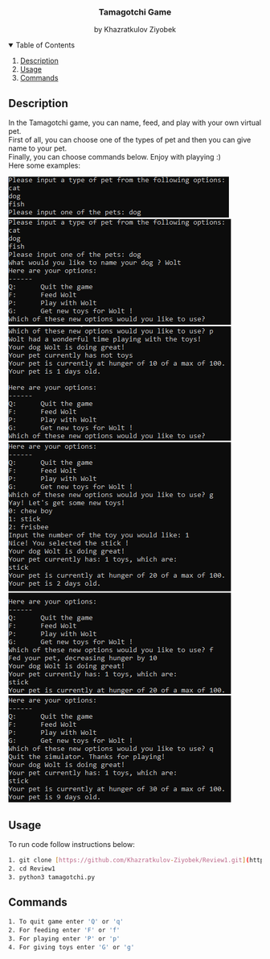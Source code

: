 <h3 align="center">Tamagotchi Game</h3>

<p align="center">
    by Khazratkulov Ziyobek
    <br />
</p>

<!-- TABLE OF CONTENTS -->
<details open="open">
  <summary>Table of Contents</summary>
<ol>
    <li><a href="#description">Description</a></li>
    <li><a href="#usage">Usage</a></li>
    <li><a href="#command">Commands</a></li>
</ol>
</details>


## Description

 In the Tamagotchi game, you can name, feed, and play with your own virtual pet.\
 First of all, you can choose one of the types of pet and then you can give name to your pet.\
 Finally, you can choose commands below. Enjoy with playying :)\
 Here some examples:
 
![picture](images/Screenshot_1.png)
![picture](images/Screenshot_2.png)
![picture](images/Screenshot_3.png)
![picture](images/Screenshot_4.png)
![picture](images/Screenshot_5.png)
![picture](images/Screenshot_6.png)



## Usage

To run code follow instructions below:
```sh
1. git clone [https://github.com/Khazratkulov-Ziyobek/Review1.git](https://github.com/Khazratkulov-Ziyobek/Review1)
2. cd Review1
3. python3 tamagotchi.py
```

## Commands

```sh
1. To quit game enter 'Q' or 'q'
2. For feeding enter 'F' or 'f'
3. For playing enter 'P' or 'p'
4. For giving toys enter 'G' or 'g'
```